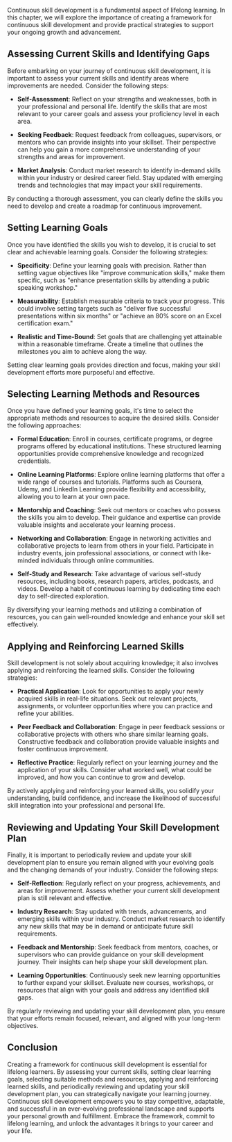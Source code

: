 
Continuous skill development is a fundamental aspect of lifelong learning. In this chapter, we will explore the importance of creating a framework for continuous skill development and provide practical strategies to support your ongoing growth and advancement.

Assessing Current Skills and Identifying Gaps
---------------------------------------------

Before embarking on your journey of continuous skill development, it is important to assess your current skills and identify areas where improvements are needed. Consider the following steps:

* **Self-Assessment**: Reflect on your strengths and weaknesses, both in your professional and personal life. Identify the skills that are most relevant to your career goals and assess your proficiency level in each area.

* **Seeking Feedback**: Request feedback from colleagues, supervisors, or mentors who can provide insights into your skillset. Their perspective can help you gain a more comprehensive understanding of your strengths and areas for improvement.

* **Market Analysis**: Conduct market research to identify in-demand skills within your industry or desired career field. Stay updated with emerging trends and technologies that may impact your skill requirements.

By conducting a thorough assessment, you can clearly define the skills you need to develop and create a roadmap for continuous improvement.

Setting Learning Goals
----------------------

Once you have identified the skills you wish to develop, it is crucial to set clear and achievable learning goals. Consider the following strategies:

* **Specificity**: Define your learning goals with precision. Rather than setting vague objectives like "improve communication skills," make them specific, such as "enhance presentation skills by attending a public speaking workshop."

* **Measurability**: Establish measurable criteria to track your progress. This could involve setting targets such as "deliver five successful presentations within six months" or "achieve an 80% score on an Excel certification exam."

* **Realistic and Time-Bound**: Set goals that are challenging yet attainable within a reasonable timeframe. Create a timeline that outlines the milestones you aim to achieve along the way.

Setting clear learning goals provides direction and focus, making your skill development efforts more purposeful and effective.

Selecting Learning Methods and Resources
----------------------------------------

Once you have defined your learning goals, it's time to select the appropriate methods and resources to acquire the desired skills. Consider the following approaches:

* **Formal Education**: Enroll in courses, certificate programs, or degree programs offered by educational institutions. These structured learning opportunities provide comprehensive knowledge and recognized credentials.

* **Online Learning Platforms**: Explore online learning platforms that offer a wide range of courses and tutorials. Platforms such as Coursera, Udemy, and LinkedIn Learning provide flexibility and accessibility, allowing you to learn at your own pace.

* **Mentorship and Coaching**: Seek out mentors or coaches who possess the skills you aim to develop. Their guidance and expertise can provide valuable insights and accelerate your learning process.

* **Networking and Collaboration**: Engage in networking activities and collaborative projects to learn from others in your field. Participate in industry events, join professional associations, or connect with like-minded individuals through online communities.

* **Self-Study and Research**: Take advantage of various self-study resources, including books, research papers, articles, podcasts, and videos. Develop a habit of continuous learning by dedicating time each day to self-directed exploration.

By diversifying your learning methods and utilizing a combination of resources, you can gain well-rounded knowledge and enhance your skill set effectively.

Applying and Reinforcing Learned Skills
---------------------------------------

Skill development is not solely about acquiring knowledge; it also involves applying and reinforcing the learned skills. Consider the following strategies:

* **Practical Application**: Look for opportunities to apply your newly acquired skills in real-life situations. Seek out relevant projects, assignments, or volunteer opportunities where you can practice and refine your abilities.

* **Peer Feedback and Collaboration**: Engage in peer feedback sessions or collaborative projects with others who share similar learning goals. Constructive feedback and collaboration provide valuable insights and foster continuous improvement.

* **Reflective Practice**: Regularly reflect on your learning journey and the application of your skills. Consider what worked well, what could be improved, and how you can continue to grow and develop.

By actively applying and reinforcing your learned skills, you solidify your understanding, build confidence, and increase the likelihood of successful skill integration into your professional and personal life.

Reviewing and Updating Your Skill Development Plan
--------------------------------------------------

Finally, it is important to periodically review and update your skill development plan to ensure you remain aligned with your evolving goals and the changing demands of your industry. Consider the following steps:

* **Self-Reflection**: Regularly reflect on your progress, achievements, and areas for improvement. Assess whether your current skill development plan is still relevant and effective.

* **Industry Research**: Stay updated with trends, advancements, and emerging skills within your industry. Conduct market research to identify any new skills that may be in demand or anticipate future skill requirements.

* **Feedback and Mentorship**: Seek feedback from mentors, coaches, or supervisors who can provide guidance on your skill development journey. Their insights can help shape your skill development plan.

* **Learning Opportunities**: Continuously seek new learning opportunities to further expand your skillset. Evaluate new courses, workshops, or resources that align with your goals and address any identified skill gaps.

By regularly reviewing and updating your skill development plan, you ensure that your efforts remain focused, relevant, and aligned with your long-term objectives.

Conclusion
----------

Creating a framework for continuous skill development is essential for lifelong learners. By assessing your current skills, setting clear learning goals, selecting suitable methods and resources, applying and reinforcing learned skills, and periodically reviewing and updating your skill development plan, you can strategically navigate your learning journey. Continuous skill development empowers you to stay competitive, adaptable, and successful in an ever-evolving professional landscape and supports your personal growth and fulfillment. Embrace the framework, commit to lifelong learning, and unlock the advantages it brings to your career and your life.
